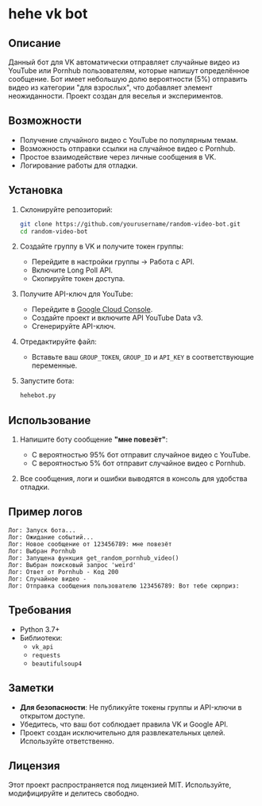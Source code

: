 
# hehe vk bot

## Описание
Данный бот для VK автоматически отправляет случайные видео из YouTube или Pornhub пользователям, которые напишут определённое сообщение. Бот имеет небольшую долю вероятности (5%) отправить видео из категории "для взрослых", что добавляет элемент неожиданности. Проект создан для веселья и экспериментов.

## Возможности
- Получение случайного видео с YouTube по популярным темам.
- Возможность отправки ссылки на случайное видео с Pornhub.
- Простое взаимодействие через личные сообщения в VK.
- Логирование работы для отладки.

## Установка

1. Склонируйте репозиторий:
   ```bash
   git clone https://github.com/yourusername/random-video-bot.git
   cd random-video-bot
   ```

2. Создайте группу в VK и получите токен группы:
   - Перейдите в настройки группы -> Работа с API.
   - Включите Long Poll API.
   - Скопируйте токен доступа.

3. Получите API-ключ для YouTube:
   - Перейдите в [Google Cloud Console](https://console.cloud.google.com/).
   - Создайте проект и включите API YouTube Data v3.
   - Сгенерируйте API-ключ.

4. Отредактируйте файл:
   - Вставьте ваш `GROUP_TOKEN`, `GROUP_ID` и `API_KEY` в соответствующие переменные.

5. Запустите бота:
   ```bash
   hehebot.py
   ```

## Использование

1. Напишите боту сообщение **"мне повезёт"**:
   - С вероятностью 95% бот отправит случайное видео с YouTube.
   - С вероятностью 5% бот отправит случайное видео с Pornhub.

2. Все сообщения, логи и ошибки выводятся в консоль для удобства отладки.

## Пример логов
```
Лог: Запуск бота...
Лог: Ожидание событий...
Лог: Новое сообщение от 123456789: мне повезёт
Лог: Выбран Pornhub
Лог: Запущена функция get_random_pornhub_video()
Лог: Выбран поисковый запрос 'weird'
Лог: Ответ от Pornhub - Код 200
Лог: Случайное видео - 
Лог: Отправка сообщения пользователю 123456789: Вот тебе сюрприз: 
```

## Требования
- Python 3.7+
- Библиотеки:
  - `vk_api`
  - `requests`
  - `beautifulsoup4`

## Заметки
- **Для безопасности**: Не публикуйте токены группы и API-ключи в открытом доступе.
- Убедитесь, что ваш бот соблюдает правила VK и Google API.
- Проект создан исключительно для развлекательных целей. Используйте ответственно.

## Лицензия
Этот проект распространяется под лицензией MIT. Используйте, модифицируйте и делитесь свободно.
